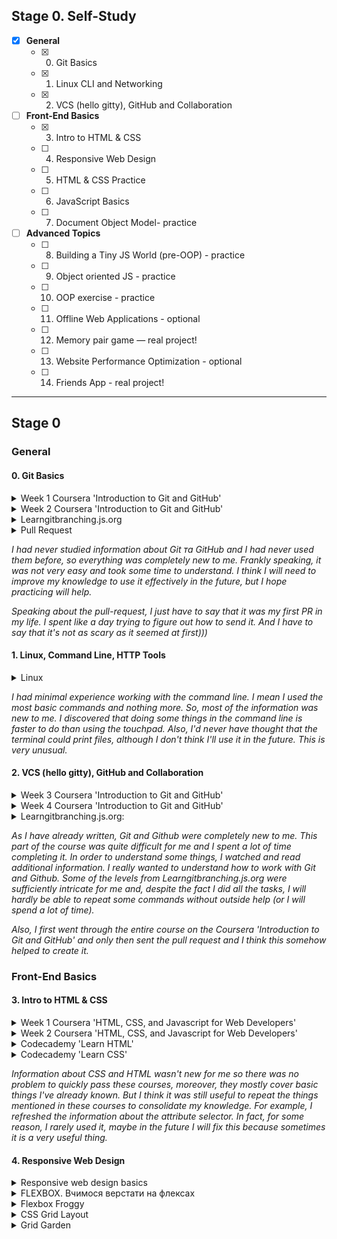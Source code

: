 ## Stage 0. Self-Study

- [X] **General**
    - [X] 0. Git Basics
    - [X] 1. Linux CLI and Networking
    - [X] 2. VCS (hello gitty), GitHub and Collaboration

- [ ] **Front-End Basics**  
    - [X] 3. Intro to HTML & CSS
    - [ ] 4. Responsive Web Design
    - [ ] 5. HTML & CSS Practice
    - [ ] 6. JavaScript Basics
    - [ ] 7. Document Object Model- practice

- [ ] **Advanced Topics** 
    - [ ] 8. Building a Tiny JS World (pre-OOP) - practice
    - [ ] 9. Object oriented JS - practice
    - [ ] 10. OOP exercise - practice
    - [ ] 11. Offline Web Applications - optional
    - [ ] 12. Memory pair game — real project!
    - [ ] 13. Website Performance Optimization - optional
    - [ ] 14. Friends App - real project!

---

## Stage 0
### General

#### 0. Git Basics

<details>
<summary> Week 1 Coursera 'Introduction to Git and GitHub' </summary>

!['Introduction to Git and GitHub'](https://github.com/Halv27/kottans-frontend/blob/main/git%20basics/coursera_week-1%2B2/coursera_week-1.png)
!['Introduction to Git and GitHub'](https://github.com/Halv27/kottans-frontend/blob/main/git%20basics/coursera_week-1%2B2/coursera_week-1.2.png)

</details>

<details>
<summary> Week 2 Coursera 'Introduction to Git and GitHub' </summary>

!['Introduction to Git and GitHub'](https://github.com/Halv27/kottans-frontend/blob/main/git%20basics/coursera_week-1%2B2/coursera_week-2.png)
!['Introduction to Git and GitHub'](https://github.com/Halv27/kottans-frontend/blob/main/git%20basics/coursera_week-1%2B2/coursera_week-2.2.png)

</details>

<details>
<summary> Learngitbranching.js.org </summary>

![Learngitbranching](https://github.com/Halv27/kottans-frontend/blob/main/git%20basics/learngitbranching/basics.png)
![Learngitbranching](https://github.com/Halv27/kottans-frontend/blob/main/git%20basics/learngitbranching/push_and_pull.png)

</details>

<details>
<summary> Pull Request </summary>
    
[PR](https://github.com/kottans/mock-repo/pull/910)

</details>

*I had never studied information about Git та GitHub and I had never used them before, so everything was completely new to me. Frankly speaking, it was not very easy and took some time to understand. I think I will need to improve my knowledge to use it effectively in the future, but I hope practicing will help.*

*Speaking about the pull-request, I just have to say that it was my first PR in my life. I spent like a day trying to figure out how to send it.
And I have to say that it's not as scary as it seemed at first)))*



#### 1. Linux, Command Line, HTTP Tools

<details>
<summary> Linux </summary>

![Quiz](https://github.com/Halv27/kottans-frontend/blob/main/task_linux_cli/linux_1.png)
![Quiz](https://github.com/Halv27/kottans-frontend/blob/main/task_linux_cli/linux_2.png)
![Quiz](https://github.com/Halv27/kottans-frontend/blob/main/task_linux_cli/linux_3.png)
![Quiz](https://github.com/Halv27/kottans-frontend/blob/main/task_linux_cli/linux_4.png)

</details>

*I had minimal experience working with the command line. I mean I used the most basic commands and nothing more. So, most of the information was new to me. I discovered that doing some things in the command line is faster to do than using the touchpad. Also, I'd never have thought that the terminal could print files, although I don't think I'll use it in the future. This is very unusual.*  


#### 2. VCS (hello gitty), GitHub and Collaboration

<details>
<summary> Week 3 Coursera 'Introduction to Git and GitHub' </summary>

!['Introduction to Git and GitHub'](https://github.com/Halv27/kottans-frontend/blob/main/task_git_collaboration/coursera_week_3%2B4/coursera_week-3.png)
!['Introduction to Git and GitHub'](https://github.com/Halv27/kottans-frontend/blob/main/task_git_collaboration/coursera_week_3%2B4/coursera_week-3.2.png)
!['Introduction to Git and GitHub'](https://github.com/Halv27/kottans-frontend/blob/main/task_git_collaboration/coursera_week_3%2B4/coursera_week-3.3.png)
!['Introduction to Git and GitHub'](https://github.com/Halv27/kottans-frontend/blob/main/task_git_collaboration/coursera_week_3%2B4/coursera_week-3.4.png)

</details>

<details>
<summary> Week 4 Coursera 'Introduction to Git and GitHub' </summary>

!['Introduction to Git and GitHub'](https://github.com/Halv27/kottans-frontend/blob/main/task_git_collaboration/coursera_week_3%2B4/coursera_week-4.png)
!['Introduction to Git and GitHub'](https://github.com/Halv27/kottans-frontend/blob/main/task_git_collaboration/coursera_week_3%2B4/coursera_week-4.2.png)
!['Introduction to Git and GitHub'](https://github.com/Halv27/kottans-frontend/blob/main/task_git_collaboration/coursera_week_3%2B4/coursera_week-4.3.png)
!['Introduction to Git and GitHub'](https://github.com/Halv27/kottans-frontend/blob/main/task_git_collaboration/coursera_week_3%2B4/coursera_week-4.4.png)

</details>

<details>
<summary> Learngitbranching.js.org: </summary>

![Learngitbranching](https://github.com/Halv27/kottans-frontend/blob/main/task_git_collaboration/learngitbranching/1.png)
![Learngitbranching](https://github.com/Halv27/kottans-frontend/blob/main/task_git_collaboration/learngitbranching/2.png)

</details>

*As I have already written, Git and Github were completely new to me. This part of the course was quite difficult for me and I spent a lot of time completing it. In order to understand some things, I watched and read additional information. I really wanted to understand how to work with Git and Github. Some of the levels from Learngitbranching.js.org were sufficiently intricate for me and, despite the fact I did all the tasks, I will hardly be able to repeat some commands without outside help (or I will spend a lot of time).*

*Also, I first went through the entire course on the Coursera 'Introduction to Git and GitHub' and only then sent the pull request and I think this somehow helped to create it.*



### Front-End Basics

#### 3. Intro to HTML & CSS

<details>
<summary> Week 1 Coursera 'HTML, CSS, and Javascript for Web Developers' </summary>

![Week 1 Coursera 'HTML, CSS, and Javascript for Web Developers'](https://github.com/Halv27/kottans-frontend/blob/main/task_html_css_intro/coursera_week1(1).png)
![Week 1 Coursera 'HTML, CSS, and Javascript for Web Developers'](https://github.com/Halv27/kottans-frontend/blob/main/task_html_css_intro/coursera_week1(2).png)

</details>

<details>
<summary> Week 2 Coursera 'HTML, CSS, and Javascript for Web Developers' </summary>

![Week 2 Coursera 'HTML, CSS, and Javascript for Web Developers'](https://github.com/Halv27/kottans-frontend/blob/main/task_html_css_intro/coursera_week2.png)

</details>

<details>
<summary> Codecademy 'Learn HTML'  </summary>

![html](https://github.com/Halv27/kottans-frontend/blob/main/task_html_css_intro/codecademy_html.png)
 
 </details>

<details>
<summary> Codecademy 'Learn CSS' </summary>

![css](https://github.com/Halv27/kottans-frontend/blob/main/task_html_css_intro/codecademy_css.png)
 
 </details>

*Information about CSS and HTML wasn't new for me so there was no problem to quickly pass these courses, moreover, they mostly cover basic things I've already known. But I think it was still useful to repeat the things mentioned in these courses to consolidate my knowledge. For example, I refreshed the information about the attribute selector. In fact, for some reason, I rarely used it, maybe in the future I will fix this because sometimes it is a very useful thing.* 


#### 4. Responsive Web Design

<details>
<summary> Responsive web design basics </summary>
</br>
Most of the information that was given in the article was familiar to me, but there were things that I didn’t know. 

It was useful to read how to solve the problem of the scrollbar appearing when the image has fixed dimensions and if it is larger than the viewing window. A common way to deal with this problem is to give all images a max-width of 100%. But as it was written, it is generally safer to add the following to the stylesheet:
    
>img {
  max-width: 100%;
  display: block;
}
    
Also, it was mentioned it’s better to still use the width and height attributes on the <img> tag. This is because modern browsers will use this information to reserve space for the image before it loads in. This will help to avoid layout shifts as content loads.

</details>

<details>

<summary> FLEXBOX. Вчимося верстати на флексах </summary>
</br>
I really like Zhenia's videos and how he explains. I discovered a lot of useful information for myself after watching his videos. Also It's very cool he gave his cheat sheet about Flexbox features and practice tasks to consolidate the material for his viewers.

These features I studied: flex-basis, flex-grow, flex-shink, flex etc. 
Also, I will take into account how to place the footer at the bottom of the page, stretching the main part to the entire free space of the page (if we use Flexbox). In this case, our footer always is at the bottom of the page, even if there is little content in the main part:
>.block__row {
display:flex;
flex-direction: column;
}</br>
.block__column—2 {
flex: 1 1 auto;
}

Interesting was the speaker's decision to indent between 2 columns (total indent 16 pixels) using such properties:
>.columns__row {
margin: 0px -8px;
}</br>
.columns__column {
padding: 0px 8px;
}   
    
I think most of what was mentioned in the video I will use in the future.

</details>

<details>
<summary> Flexbox Froggy </summary>
</br>

It's a cool game to remember Flexbox. I've played it before, but I also liked it this time. 

[Flexbox Froggy](https://github.com/Halv27/kottans-frontend/blob/main/task_adaptive_web%20design/Flexbox%20Froggy.png)

</details>

<details>
<summary> CSS Grid Layout </summary>
</br>


</details>

<details>
<summary> Grid Garden </summary>
</br>

It was a quite useful game to establish the basic Grid's properties. I've played it before, and it was fun to do it again. 

[Grid Garden](https://github.com/Halv27/kottans-frontend/blob/main/task_adaptive_web%20design/Grid%20Garden.png)

</details>


